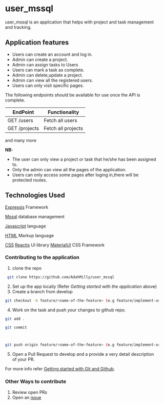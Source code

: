 # user_mssql
user_mssql is an application that helps with project and task management and tracking.

## Application features
 
  -   Users can create an account and log in.
  -  Admin can create a project.
  -  Admin can assign tasks to Users
  -   Users can mark a task as complete.
  -   Admin can delete,update a project.
  -  Admin can view all the registered users.
  -   Users can only visit specific pages.


The following endpoints should be available for use once the API is complete.

| EndPoint                          | Functionality                     |
| --------------------------------- | --------------------------------- |
| GET    /users                     | Fetch all users                   |
| GET     /projects                 | Fetch all projects                |

and many more


**NB:**

  -  The user can only view a project or task that he/she has been assigned to.
  -  Only the admin can view all the pages of the application.
  -  Users can only access some pages after loging in,there will be protected routes.


## Technologies Used

[Expressjs](https://expressjs.com/) Framework

[Mssql](https://www.microsoft.com/en-us/sql-server/sql-server-downloads) database management

[Javascript](https://en.wikipedia.org/wiki/JavaScript) language

[HTML](https://en.wikipedia.org/wiki/HTML) Markup language

[CSS](https://en.wikipedia.org/wiki/Cascading_Style_Sheets)
[Reactjs](https://reactjs.org/) UI library
[MaterialUI](https://mui.com/) CSS Framework


### Contributing to the application

 1. clone the repo

   ```sh
    git clone https://github.com/AdahMilly/user_mssql
   ```

 2. Set up the app locally (Refer *Getting started with the application* above)
 3. Create a branch from develop

   ```sh
   git checkout -b feature/<name-of-the-feature> (e.g feature/implement-user-login)
   ```

 4. Work on the task and push your changes to github repo.

   ```sh
   git add .

   git commit



   git push origin feature/<name-of-the-feature> (e.g feature/implement-user-login)
   ```

 5. Open a Pull Request to develop and a provide a very detail description of your PR.

 For more info refer [Getting started with Git and Github](https://towardsdatascience.com/getting-started-with-git-and-github-6fcd0f2d4ac6).

 ### Other Ways to contribute

  1. Review open PRs
  2. Open an [issue](https://help.github.com/en/articles/about-issues)
